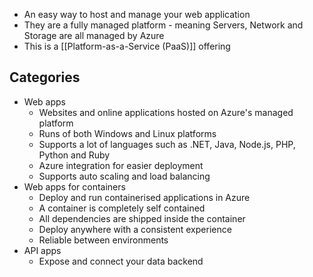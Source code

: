 * An easy way to host and manage your web application
* They are a fully managed platform - meaning Servers, Network and Storage are all managed by Azure
* This is a [[Platform-as-a-Service (PaaS)]] offering

## Categories
* Web apps
	* Websites and online applications hosted on Azure's managed platform
	* Runs of both Windows and Linux platforms
	* Supports a lot of languages such as .NET, Java, Node.js, PHP, Python and Ruby
	* Azure integration for easier deployment
	* Supports auto scaling and load balancing
* Web apps for containers
	* Deploy and run containerised applications in Azure
	* A container is completely self contained
	* All dependencies are shipped inside the container
	* Deploy anywhere with a consistent experience
	* Reliable between environments
* API apps
	* Expose and connect your data backend